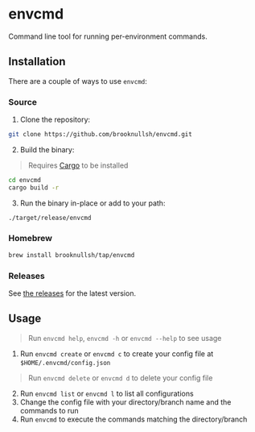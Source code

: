 # envcmd

Command line tool for running per-environment commands.

## Installation

There are a couple of ways to use `envcmd`:

### Source

1. Clone the repository:

```sh
git clone https://github.com/brooknullsh/envcmd.git
```

2. Build the binary:

> Requires [Cargo](https://github.com/rust-lang/cargo) to be installed

```sh
cd envcmd
cargo build -r
```

3. Run the binary in-place or add to your path:

```sh
./target/release/envcmd
```

### Homebrew

```sh
brew install brooknullsh/tap/envcmd
```

### Releases

See [the releases](https://github.com/brooknullsh/envcmd/releases) for the
latest version.

## Usage

> Run `envcmd help`, `envcmd -h` or `envcmd --help` to see usage

1. Run `envcmd create` or `envcmd c` to create your config file at
   `$HOME/.envcmd/config.json`

> Run `envcmd delete` or `envcmd d` to delete your config file

2. Run `envcmd list` or `envcmd l` to list all configurations
3. Change the config file with your directory/branch name and the commands to
   run
4. Run `envcmd` to execute the commands matching the directory/branch
